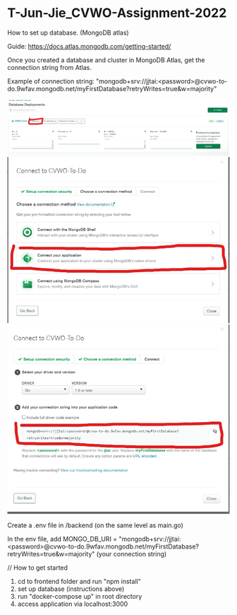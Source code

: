 # T-Jun-Jie_CVWO-Assignment-2022

How to set up database. (MongoDB atlas)

Guide: https://docs.atlas.mongodb.com/getting-started/

Once you created a database and cluster in MongoDB Atlas, get the connection string from Atlas.

Example of connection string: "mongodb+srv://jjtai:\<password\>@cvwo-to-do.9wfav.mongodb.net/myFirstDatabase?retryWrites=true&w=majority"

![Screenshot](/admin/images/instructions/db_step_1.jpg)
![Screenshot](/admin/images/instructions/db_step_2.jpg)
![Screenshot](/admin/images/instructions/db_step_3.jpg)

Create a .env file in /backend (on the same level as main.go)

In the env file, add MONGO_DB_URI = "mongodb+srv://jjtai:\<password\>@cvwo-to-do.9wfav.mongodb.net/myFirstDatabase?retryWrites=true&w=majority" (your connection string)



// How to get started
1. cd to frontend folder and run "npm install"
2. set up database (instructions above)
3. run "docker-compose up" in root directory
4. access application via localhost:3000